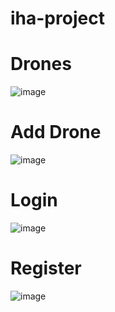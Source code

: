# iha-project
# Drones
![image](https://user-images.githubusercontent.com/63405463/223470127-0f3cd431-6dc6-4565-a618-cbd3b701d5b9.png)

# Add Drone
![image](https://user-images.githubusercontent.com/63405463/223445595-111305fa-495f-4179-9681-4f22d3c05441.png)

# Login
![image](https://user-images.githubusercontent.com/63405463/223445702-003d78c1-7823-4aeb-9d5c-8812453940e1.png)

# Register
![image](https://user-images.githubusercontent.com/63405463/223445787-669e9582-b2db-446d-a9e5-c8d5c719a559.png)
